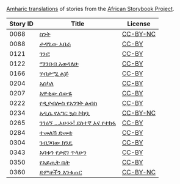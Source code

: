 [Amharic translations](http://my.africanstorybook.org/language/amharic) of stories from the [African Storybook Project](http://my.africanstorybook.org).

Story ID | Title | License
-------- | ----- | -------
0068 | [ስንት](http://my.africanstorybook.org/stories/ስንት) | [CC-BY-NC](https://creativecommons.org/licenses/by-nc/3.0/)
0088 | [ታዳጊው አበራ](http://my.africanstorybook.org/stories/ታዳጊው-አበራ) | [CC-BY](https://creativecommons.org/licenses/by/3.0/)
0121 | [ገንፎ](http://my.africanstorybook.org/stories/ገንፎ) | [CC-BY](https://creativecommons.org/licenses/by/3.0/)
0122 | [ማንበብ እወዳለሁ](http://my.africanstorybook.org/stories/ማንበብ-እወዳለሁ-0) | [CC-BY](https://creativecommons.org/licenses/by/3.0/)
0166 | [ሃብታሟ ልጅ](http://my.africanstorybook.org/stories/ሃብታሟ-ልጅ) | [CC-BY](https://creativecommons.org/licenses/by/3.0/)
0204 | [አስካለ](http://my.africanstorybook.org/stories/አስካለ) | [CC-BY](https://creativecommons.org/licenses/by/3.0/)
0207 | [አዋቂው ሰውዬ](http://my.africanstorybook.org/stories/አዋቂው-ሰውዬ) | [CC-BY](https://creativecommons.org/licenses/by/3.0/)
0222 | [የዲያብሎስ የአንገት ልብስ](http://my.africanstorybook.org/stories/የዲያብሎስ-የአንገት-ልብስ) | [CC-BY](https://creativecommons.org/licenses/by/4.0/)
0234 | [አዲሴ የእግር ኳስ ኮከቧ](http://my.africanstorybook.org/stories/አዲሴ-የእግር-ኳስ-ኮከቧ) | [CC-BY-NC](https://creativecommons.org/licenses/by-nc/3.0/)
0265 | [ንገሩኝ ...አሁኑኑ! ደስተኛ እና የተከፋ](http://my.africanstorybook.org/stories/ደስ-ያላችሁና-የከፋችሁ-አሁኑኑ-…-ንገሩኝ) | [CC-BY](https://creativecommons.org/licenses/by/3.0/)
0284 | [ተመለሽ ድመቴ](http://my.africanstorybook.org/stories/ተመለሽ-ድመቴ) | [CC-BY](https://creativecommons.org/licenses/by/3.0/)
0304 | [ገብጋባው ክንዴ](http://my.africanstorybook.org/stories/ገብጋባው-ክንዴ) | [CC-BY](https://creativecommons.org/licenses/by/4.0/)
0343 | [አባቱን የታደገ ጥላሁን](http://my.africanstorybook.org/stories/አባቱን-የታደገ-ጥላሁን) | [CC-BY](https://creativecommons.org/licenses/by/3.0/)
0350 | [የአይጢት ቤት](http://my.africanstorybook.org/stories/የአይጢት-ቤት) | [CC-BY](https://creativecommons.org/licenses/by/3.0/)
0360 | [ድምቶችን እንቁጠር](http://my.africanstorybook.org/stories/ድመቶችን-እንቁጠር) | [CC-BY-NC](https://creativecommons.org/licenses/by-nc/4.0/)
